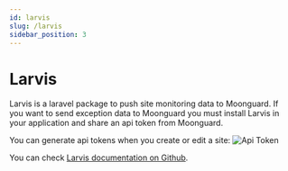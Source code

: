 ```yaml
---
id: larvis
slug: /larvis
sidebar_position: 3
---
```


# Larvis

Larvis is a laravel package to push site monitoring data to Moonguard. If you want to send exception data to Moonguard you must install Larvis in your application and share an api token from Moonguard.

You can generate api tokens when you create or edit a site:
![Api Token](./img/api-token-site.png)

You can check [Larvis documentation on Github](https://github.com/taecontrol/larvis).